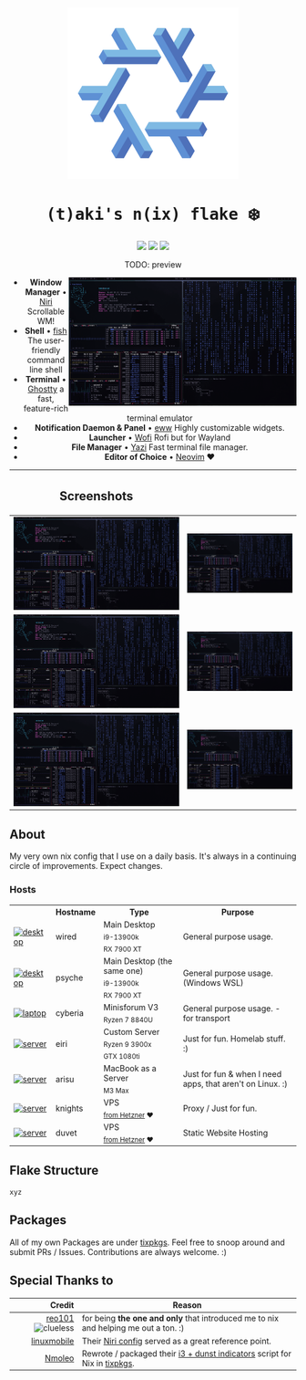 <div align="center">
    <img src="/.github/assets/NixOS.png" width="300px"/>
    <h1><samp>(t)aki's n(ix) flake </samp>❄️</h1>
    <a href="#"><img src="https://img.shields.io/github/repo-size/74k1/tix?color=fab387&labelColor=303446&style=for-the-badge"></img></a>
    <a href="https://github.com/74k1/tix/stargazers"><img src="https://img.shields.io/github/stars/74k1/tix?color=fab387&labelColor=303446&style=for-the-badge"></img></a>
    <a href="LICENSE"><img src="https://img.shields.io/static/v1.svg?style=for-the-badge&label=License&message=MIT&logoColor=ca9ee6&colorA=313244&colorB=cba6f7"/></a>
    <br>
    <p>TODO: preview<p>
    <a href="#octocat--hi-there-thanks-for-dropping-by">
        <picture>
            <img alt="preview" align="right" width="400px" src="/.github/assets/preview.png">
        </picture>
    </a>
    <ul>
        <li><strong>Window Manager</strong> • <a href="https://github.com/YaLTeR/niri/">Niri</a> Scrollable WM!</li>
        <li><strong>Shell</strong> • <a href="https://github.com/fish-shell/fish-shell">fish</a> The user-friendly command line shell</li>
        <li><strong>Terminal</strong> • <a href="https://github.com/ghostty-org/ghostty">Ghostty</a> a fast, feature-rich terminal emulator</li>
        <li><strong>Notification Daemon & Panel</strong> • <a href="https://github.com/elkowar/eww">eww</a> Highly customizable widgets.</li>
        <li><strong>Launcher</strong> • <a href="https://hg.sr.ht/~scoopta/wofi">Wofi</a> Rofi but for Wayland</li>
        <li><strong>File Manager</strong> • <a href="https://github.com/sxyazi/yazi">Yazi</a> Fast terminal file manager.</li>
        <li><strong>Editor of Choice</strong> • <a href="https://github.com/neovim/neovim">Neovim</a> ❤️</li>
        <!-- <li><strong>GTK Theme</strong> • <a href="https://github.com/74k1/tsukiyo.gtk">Tsukiyo.gtk</a> My own GTK Theme!</li> -->
    </ul>
</div>


| <h2> Screenshots </h2>            |                                   |
| :-------------------------------: | :-------------------------------: |
| <img src="/.github/assets/1.png"> | <img src="/.github/assets/2.png"> |
| <img src="/.github/assets/3.png"> | <img src="/.github/assets/4.png"> |
| <img src="/.github/assets/5.png"> | <img src="/.github/assets/6.png"> |


<div>
    <h2>About</h2>
    <p>
    My very own nix config that I use on a daily basis. It's always in a continuing circle of improvements. Expect changes.
    </p>
    <h3>Hosts</h3>
    <table>
        <tr>
            <th></th>
            <th>Hostname</th>
            <th>Type</th>
            <th>Purpose</th>
        </tr>
        <tr>
            <td><a href="hosts/nixos/wired"><img alt="desktop" src="https://user-images.githubusercontent.com/49000471/258223152-6c644f95-2fd7-4db3-b266-b387a95f150c.png" style="height: 1em"></img></a></td>
            <td>wired</td>
            <td>Main Desktop<br><sub>i9-13900k<br>RX 7900 XT</sub></td>
            <td>General purpose usage.</td>
        </tr>
        <tr>
            <td><a href="hosts/nixos/wired"><img alt="desktop" src="https://user-images.githubusercontent.com/49000471/258223152-6c644f95-2fd7-4db3-b266-b387a95f150c.png" style="height: 1em"></img></a></td>
            <td>psyche</td>
            <td>Main Desktop (the same one)<br><sub>i9-13900k<br>RX 7900 XT</sub></td>
            <td>General purpose usage. (Windows WSL)</td>
        </tr>
        <tr>
            <td><a href="hosts/nixos/cyberia"><img alt="laptop" src="https://user-images.githubusercontent.com/49000471/258223152-6c644f95-2fd7-4db3-b266-b387a95f150c.png" style="height: 1em"></img></a></td>
            <td>cyberia</td>
            <td>Minisforum V3<br><sub>Ryzen 7 8840U</sub></td>
            <td>General purpose usage. - for transport</td>
        </tr>
        <tr>
            <td><a href="hosts/nixos/eiri"><img alt="server" src="https://user-images.githubusercontent.com/49000471/258223152-6c644f95-2fd7-4db3-b266-b387a95f150c.png" style="height: 1em"></img></a></td>
            <td>eiri</td>
            <td>Custom Server<br><sub>Ryzen 9 3900x<br>GTX 1080ti</sub></td>
            <td>Just for fun. Homelab stuff. :)</td>
        </tr>
        <tr>
            <td><a href="hosts/nixos/eiri"><img alt="server" src="https://user-images.githubusercontent.com/49000471/258223152-6c644f95-2fd7-4db3-b266-b387a95f150c.png" style="height: 1em"></img></a></td>
            <td>arisu</td>
            <td>MacBook as a Server<br><sub>M3 Max</sub></td>
            <td>Just for fun & when I need apps, that aren't on Linux. :)</td>
        </tr>
        <tr>
            <td><a href="hosts/nixos/knights"><img alt="server" src="https://user-images.githubusercontent.com/49000471/258223152-6c644f95-2fd7-4db3-b266-b387a95f150c.png" style="height: 1em"></img></a></td>
            <td>knights</td>
            <td>VPS<br><sub><a href="https://hetzner.cloud/">from Hetzner</a> ❤️</sub></td>
            <td>Proxy / Just for fun.</td>
        </tr>
        <tr>
            <td><a href="hosts/nixos/duvet"><img alt="server" src="https://user-images.githubusercontent.com/49000471/258223152-6c644f95-2fd7-4db3-b266-b387a95f150c.png" style="height: 1em"></img></a></td>
            <td>duvet</td>
            <td>VPS<br><sub><a href="https://hetzner.cloud/">from Hetzner</a> ❤️</sub></td>
            <td>Static Website Hosting</td>
        </tr>
    </table>
</div>

## Flake Structure

```
xyz
```

## Packages

All of my own Packages are under <a href="https://github.com/74k1/tixpkgs">tixpkgs</a>. Feel free to snoop around and submit PRs / Issues. Contributions are always welcome. :)


## Special Thanks to

| Credit | Reason |
| ---: | --- |
| [reo101](https://github.com/reo101) ![clueless](https://user-images.githubusercontent.com/49000471/258223152-6c644f95-2fd7-4db3-b266-b387a95f150c.png) | for being **the one and only** that introduced me to nix and helping me out a ton. :) |
| [linuxmobile](https://github.com/linuxmobile/) | Their [Niri config](https://github.com/linuxmobile/kaku) served as a great reference point. |
| [Nmoleo](https://gitlab.com/Nmoleo) | Rewrote / packaged their [i3 + dunst indicators](https://gitlab.com/Nmoleo/i3-volume-brightness-indicator) script for Nix in [tixpkgs](https://github.com/74k1/tixpkgs). |
